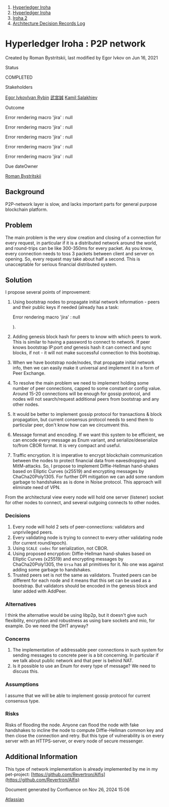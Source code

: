 1. [Hyperledger Iroha](index.html)
2. [Hyperledger Iroha](Hyperledger-Iroha_20873224.html)
3. [Iroha 2](Iroha-2_21012047.html)
4. [Architecture Decision Records Log](Architecture-Decision-Records-Log_21016003.html)

# Hyperledger Iroha : P2P network

Created by Roman Bystritskii, last modified by Egor Ivkov on Jun 16, 2021

  Status

COMPLETED  

Stakeholders

[Egor Ivkov](https://lf-hyperledger.atlassian.net/wiki/people/5dd9631c1cf3c20ef5ff9f0f?ref=confluence)[Ivan Rybin](https://lf-hyperledger.atlassian.net/wiki/people/602171f07db80e006a08ad45?ref=confluence) [武宮誠](https://lf-hyperledger.atlassian.net/wiki/people/557058:12c320e6-5d17-404f-b20e-bfa5721ae960?ref=confluence) [Kamil Salakhiev](https://lf-hyperledger.atlassian.net/wiki/people/557058:07723e0b-a027-4cc4-ad6d-324e41cccb4d?ref=confluence)

Outcome

Error rendering macro 'jira' : null

Error rendering macro 'jira' : null

Error rendering macro 'jira' : null

Error rendering macro 'jira' : null

Error rendering macro 'jira' : null

Due dateOwner

[Roman Bystritskii](https://lf-hyperledger.atlassian.net/wiki/people/712020:f2965f8d-8481-4ec2-95be-174527631e2e?ref=confluence)

## Background

P2P-network layer is slow, and lacks important parts for general purpose blockchain platform.

## Problem

The main problem is the very slow creation and closing of a connection for every request, in particular if it is a distributed network around the world, and round-trips can be like 300-350ms for every packet. As you know, every connection needs to toss 3 packets between client and server on opening. So, every request may take about half a second. This is unacceptable for serious financial distributed system.

## Solution

I propose several points of improvement:

1. Using bootstrap nodes to propagate initial network information - peers and their public keys if needed (already has a task:
   
   Error rendering macro 'jira' : null
   
   ).
2. Adding genesis block hash for peers to know with which peers to work. This is similar to having a password to connect to network. If peer knows bootstrap IP:port *and* genesis hash it can connect and sync blocks, if not - it will not make successful connection to this bootstrap.
3. When we have bootstrap node/nodes, that propagate initial network info, then we can easily make it universal and implement it in a form of Peer Exchange.
4. To resolve the main problem we need to implement holding some number of peer connections, capped to some constant or config value. Around 15-20 connections will be enough for gossip protocol, and nodes will not search/request additional peers from bootstrap and any other nodes.
5. It would be better to implement gossip protocol for transactions &amp; block propagation, but current consensus protocol needs to send them to particular peer, don't know how can we circumvent this.
6. Message format and encoding. If we want this system to be efficient, we can encode every message as Enum variant, and serialize/deserialize to/from CBOR format. It is very compact and useful.
7. Traffic encryption. It is imperative to encrypt blockchain communication between the nodes to protect financial data from eavesdropping and MitM-attacks. So, I propose to implement Diffie-Hellman hand-shakes based on Elliptic Curves (x25519) and encrypting messages by ChaCha20Poly1305. For further DPI mitigation we can add some random garbage to handshakes as is done in Noise protocol. This approach will eliminate need of VPN.

From the architectural view every node will hold one server (listener) socket for other nodes to connect, and several outgoing connects to other nodes.

### Decisions

1. Every node will hold 2 sets of peer-connections: validators and unprivileged peers.
2. Every validating node is trying to connect to every other validating node (for current round/epoch).
3. Using `SCALE codec` for serialization, not CBOR.
4. Using proposed encryption: Diffie-Hellman hand-shakes based on Elliptic Curves (x25519) and encrypting messages by ChaCha20Poly1305, the `Ursa` has all primitives for it. No one was against adding some garbage to handshakes.
5. Trusted peers set is not the same as validators. Trusted peers can be different for each node and it means that this set can be used as a bootstrap. But validators should be encoded in the genesis block and later added with AddPeer.

### Alternatives

I think the alternative would be using libp2p, but it doesn't give such flexibility, encryption and robustness as using bare sockets and mio, for example. Do we need the DHT anyway?

### Concerns

1. The implementation of addressable peer connections in such system for sending messages to concrete peer is a bit concerning. In particular if we talk about public network and that peer is behind NAT.
2. Is it possible to use an Enum for every type of message? We need to discuss this.

### Assumptions

I assume that we will be able to implement gossip protocol for current consensus type.

### Risks

Risks of flooding the node. Anyone can flood the node with fake handshakes to incline the node to compute Diffie-Hellman common key and then close the connection and retry. But this type of vulnerability is on every server with an HTTPS-server, or every node of secure messenger.

## Additional Information

This type of network implementation is already implemented by me in my pet-project: [https://github.com/Revertron/Alfis](https://github.com/Revertron/Alfis)

Document generated by Confluence on Nov 26, 2024 15:06

[Atlassian](http://www.atlassian.com/)
